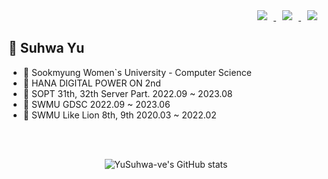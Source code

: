 
<!--
**YuSuhwa-ve/YuSuhwa-ve** is a ✨ _special_ ✨ repository because its `README.md` (this file) appears on your GitHub profile.

Here are some ideas to get you started:

- 🔭 I’m currently working on ...
- 🌱 I’m currently learning ...
- 👯 I’m looking to collaborate on ...
- 🤔 I’m looking for help with ...
- 💬 Ask me about ...
- 📫 How to reach me: ...
- 😄 Pronouns: ...
- ⚡ Fun fact: ...
-->

<div align = right> 
<a href="mailto:dhfhfkzjxms@sookmyung.ac.kr">
    <img 
        src="https://img.shields.io/badge/Gmail-000000?style=flat&logo=Gmail&logoColor=EA4335&link=mailto:dhfhfkzjxms@sookmyung.ac.kr"
        style="height : auto; margin-left : 10px; margin-right : 10px;"/>

</a>
<a href="https://suhwa-yu.notion.site/Yu-SuHwa-6b03392c8ec04ea5a68f50e4ce7f2141?pvs=4">
    <img 
        src="https://img.shields.io/badge/Portfolio-000000?style=flat&logo=Notion&logoColor=white&link=https://suhwa-yu.notion.site/Yu-SuHwa-6b03392c8ec04ea5a68f50e4ce7f2141?pvs=4"
        style="height : auto; margin-left : 10px; margin-right : 10px;"/>
    <!--
    <img 
        src="https://img.shields.io/badge/Portfolio-000000?style=flat&logo=ReverbNation&logoColor=white&link=https://suhwa-yu.notion.site/Yu-SuHwa-6b03392c8ec04ea5a68f50e4ce7f2141?pvs=4"
        style="height : auto; margin-left : 10px; margin-right : 10px;"/>
-->
    
</a>
<a href="https://velog.io/@yu_suhwa-ve">
    <img 
        src="http://img.shields.io/badge/-Blog-000000?style=flat&logo=Velog&link=https://velog.io/@yu_suhwa-ve"
        style="height : auto; margin-left : 10px; margin-right : 10px;"/>
</a></div>


## 🍊 Suhwa Yu
- 🏫 Sookmyung Women`s University - Computer Science
- 💚 HANA DIGITAL POWER ON 2nd
- 🍋 SOPT 31th, 32th Server Part. 2022.09 ~ 2023.08
- 🥭 SWMU GDSC 2022.09 ~ 2023.06
- 🍐 SWMU Like Lion 8th, 9th 2020.03 ~ 2022.02

<br>
<br>
<div align=center>
  
![YuSuhwa-ve's GitHub stats](https://github-readme-stats.vercel.app/api?username=YuSuhwa-ve&show_icons=true&theme=great-gatsby)
</div>

